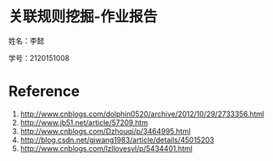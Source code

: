 # 关联规则挖掘-作业报告

姓名：李懿

学号：2120151008

# Reference

1. http://www.cnblogs.com/dolphin0520/archive/2012/10/29/2733356.html
2. http://www.jb51.net/article/57209.htm
3. http://www.cnblogs.com/Dzhouqi/p/3464995.html
4. http://blog.csdn.net/gjwang1983/article/details/45015203
5. http://www.cnblogs.com/lzllovesyl/p/5434401.html